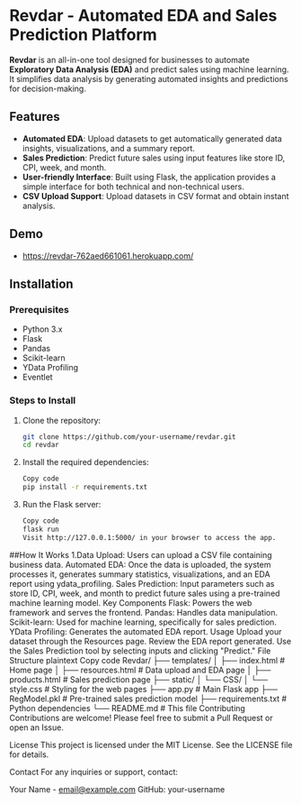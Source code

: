 # Revdar - Automated EDA and Sales Prediction Platform

**Revdar** is an all-in-one tool designed for businesses to automate **Exploratory Data Analysis (EDA)** and predict sales using machine learning. It simplifies data analysis by generating automated insights and predictions for decision-making.

## Features

- **Automated EDA**: Upload datasets to get automatically generated data insights, visualizations, and a summary report.
- **Sales Prediction**: Predict future sales using input features like store ID, CPI, week, and month.
- **User-friendly Interface**: Built using Flask, the application provides a simple interface for both technical and non-technical users.
- **CSV Upload Support**: Upload datasets in CSV format and obtain instant analysis.

## Demo
- https://revdar-762aed661061.herokuapp.com/

## Installation

### Prerequisites

- Python 3.x
- Flask
- Pandas
- Scikit-learn
- YData Profiling
- Eventlet

### Steps to Install

1. Clone the repository:
   ```bash
   git clone https://github.com/your-username/revdar.git
   cd revdar

2. Install the required dependencies:
   ```bash
   Copy code
   pip install -r requirements.txt

3. Run the Flask server:
   ```bash
   Copy code
   flask run
   Visit http://127.0.0.1:5000/ in your browser to access the app.

##How It Works
1.Data Upload: Users can upload a CSV file containing business data.
   Automated EDA: Once the data is uploaded, the system processes it, generates summary statistics, visualizations, and an EDA report using ydata_profiling.
   Sales Prediction: Input parameters such as store ID, CPI, week, and month to predict future sales using a pre-trained machine learning model.
   Key Components
   Flask: Powers the web framework and serves the frontend.
   Pandas: Handles data manipulation.
   Scikit-learn: Used for machine learning, specifically for sales prediction.
   YData Profiling: Generates the automated EDA report.
   Usage
   Upload your dataset through the Resources page.
   Review the EDA report generated.
   Use the Sales Prediction tool by selecting inputs and clicking "Predict."
   File Structure
   plaintext
   Copy code
   Revdar/
   ├── templates/
   │   ├── index.html          # Home page
   │   ├── resources.html      # Data upload and EDA page
   │   ├── products.html       # Sales prediction page
   ├── static/
   │   └── CSS/
   │       └── style.css       # Styling for the web pages
   ├── app.py                  # Main Flask app
   ├── RegModel.pkl            # Pre-trained sales prediction model
   ├── requirements.txt        # Python dependencies
   └── README.md               # This file
Contributing
Contributions are welcome! Please feel free to submit a Pull Request or open an Issue.

License
This project is licensed under the MIT License. See the LICENSE file for details.

Contact
For any inquiries or support, contact:

Your Name - email@example.com
GitHub: your-username


